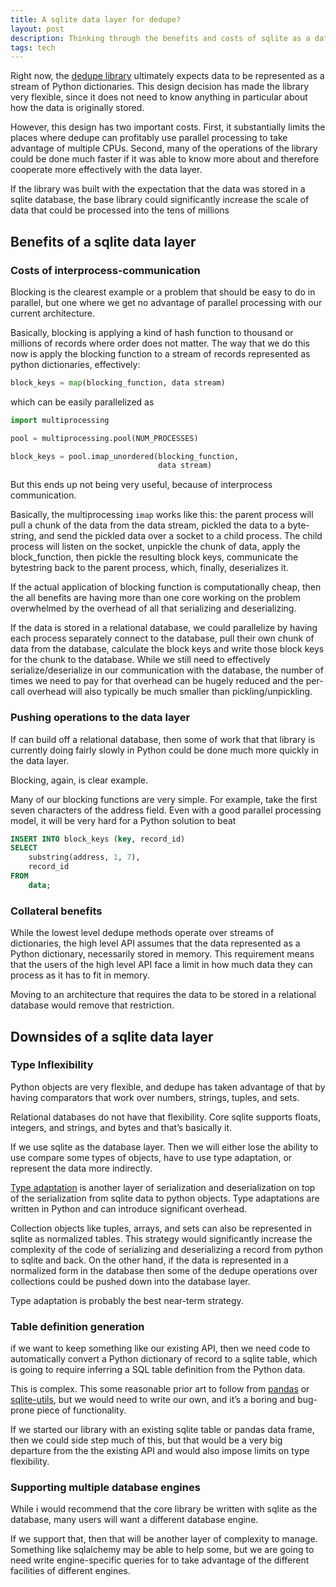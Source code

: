 ```yaml
---
title: A sqlite data layer for dedupe?
layout: post
description: Thinking through the benefits and costs of sqlite as a data layer for the dedupe library
tags: tech
---
```



Right now, the [dedupe library](https://github.com/dedupeio/dedupe)
ultimately expects data to be represented as a stream of Python
dictionaries. This design decision has made the library very flexible,
since it does not need to know anything in particular about how the
data is originally stored.

However, this design has two important costs. First, it substantially
limits the places where dedupe can profitably use parallel processing
to take advantage of multiple CPUs. Second, many of the operations of
the library could be done much faster if it was able to know more
about and therefore cooperate more effectively with the data layer.

If the library was built with the expectation that the data was stored
in a sqlite database, the base library could significantly increase
the scale of data that could be processed into the tens of millions


## Benefits of a sqlite data layer

### Costs of interprocess-communication 

Blocking is the clearest example or a problem that should be easy to
do in parallel, but one where we get no advantage of parallel
processing with our current architecture.

Basically, blocking is applying a kind of hash function to thousand or
millions of records where order does not matter. The way that we do
this now is apply the blocking function to a stream of records
represented as python dictionaries, effectively:

```python
block_keys = map(blocking_function, data stream)
```

which can be easily parallelized as

```python
import multiprocessing

pool = multiprocessing.pool(NUM_PROCESSES)

block_keys = pool.imap_unordered(blocking_function, 
                                 data stream)
```

But this ends up not being very useful, because of interprocess communication. 

Basically, the multiprocessing `imap` works like this: the parent
process will pull a chunk of the data from the data stream, pickled
the data to a byte-string, and send the pickled data over a socket to
a child process. The child process will listen on the socket, unpickle
the chunk of data, apply the block_function, then pickle the resulting
block keys, communicate the bytestring back to the parent process,
which, finally, deserializes it.

If the actual application of blocking function is computationally
cheap, then the all benefits are having more than one core working on
the problem overwhelmed by the overhead of all that serializing and
deserializing.

If the data is stored in a relational database, we could parallelize
by having each process separately connect to the database, pull their
own chunk of data from the database, calculate the block keys and
write those block keys for the chunk to the database. While we still
need to effectively serialize/deserialize in our communication with
the database, the number of times we need to pay for that overhead can
be hugely reduced and the per-call overhead will also typically be
much smaller than pickling/unpickling.


### Pushing operations to the data layer

If can build off a relational database, then some of work that that
library is currently doing fairly slowly in Python could be done much
more quickly in the data layer.

Blocking, again, is clear example. 

Many of our blocking functions are very simple. For example, take the
first seven characters of the address field. Even with a good parallel
processing model, it will be very hard for a Python solution to beat

```sql
INSERT INTO block_keys (key, record_id)
SELECT
    substring(address, 1, 7),
    record_id
FROM
    data;
```


### Collateral benefits

While the lowest level dedupe methods operate over streams of
dictionaries, the high level API assumes that the data represented as
a Python dictionary, necessarily stored in memory. This requirement
means that the users of the high level API face a limit in how much
data they can process as it has to fit in memory.

Moving to an architecture that requires the data to be stored in a
relational database would remove that restriction.


## Downsides of a sqlite data layer

### Type Inflexibility

Python objects are very flexible, and dedupe has taken advantage of
that by having comparators that work over numbers, strings, tuples,
and sets.

Relational databases do not have that flexibility. Core sqlite
supports floats, integers, and strings, and bytes and that’s basically
it.

If we use sqlite as the database layer. Then we will either lose the
ability to use compare some types of objects, have to use type
adaptation, or represent the data more indirectly.

[Type adaptation](https://docs.python.org/3.10/library/sqlite3.html#how-to-adapt-custom-python-types-to-sqlite-values)
is another layer of serialization and deserialization on top of the
serialization from sqlite data to python objects. Type adaptations are
written in Python and can introduce significant overhead.

Collection objects like tuples, arrays, and sets can also be
represented in sqlite as normalized tables. This strategy would
significantly increase the complexity of the code of serializing and
deserializing a record from python to sqlite and back. On the other
hand, if the data is represented in a normalized form in the database
then some of the dedupe operations over collections could be pushed
down into the database layer.

Type adaptation is probably the best near-term strategy.


### Table definition generation

if we want to keep something like our existing API, then we need code
to automatically convert a Python dictionary of record to a sqlite
table, which is going to require inferring a SQL table definition from
the Python data.

This is complex. This some reasonable prior art to follow from
[pandas](https://github.com/pandas-dev/pandas/blob/8dab54d6573f7186ff0c3b6364d5e4dd635ff3e7/pandas/io/sql.py#L1845-L1986) or
[sqlite-utils](https://github.com/simonw/sqlite-utils/blob/fc221f9b62ed8624b1d2098e564f525c84497969/sqlite_utils/db.py#L744),
but we would need to write our own, and it’s a boring and bug-prone
piece of functionality.

If we started our library with an existing sqlite table or pandas data
frame, then we could side step much of this, but that would be a very
big departure from the the existing API and would also impose limits
on type flexibility.

### Supporting multiple database engines

While i would recommend that the core library be written with sqlite as the database, many users will want a different database engine. 

If we support that, then that will be another layer of complexity to manage. Something like sqlalchemy may be able to help some, but we are going to need write engine-specific queries for to take advantage of the different facilities of different engines.


